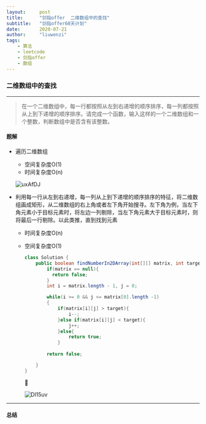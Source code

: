 ```yaml
---
layout:     post
title:      "剑指offer  二维数组中的查找"
subtitle:   "剑指offer60天计划"
date:       2020-07-21
author:     "liuwenzi"
tags:
    - 算法
    - leetcode
    - 剑指offer
    - 数组
---
```

### 二维数组中的查找

--------------------

>在一个二维数组中，每一行都按照从左到右递增的顺序排序，每一列都按照从上到下递增的顺序排序。请完成一个函数，输入这样的一个二维数组和一个整数，判断数组中是否含有该整数。　　

#### 题解

- 遍历二维数组

  - 空间复杂度O(1)
  - 时间复杂度O(n)

  ![uxAfDJ](https://cdn.jsdelivr.net/gh/Lanternliu/pic@master/uPic/uxAfDJ.png)

- 利用每一行从左到右递增，每一列从上到下递增的顺序排序的特征，将二维数组画成矩形，从二维数组的右上角或者左下角开始搜寻。左下角为例，当左下角元素小于目标元素时，将左边一列剔除，当左下角元素大于目标元素时，则将最后一行剔除。以此类推，直到找到元素

  - 时间复杂度O(n)

  - 空间复杂度O(1)

    ```java
    class Solution {
        public boolean findNumberIn2DArray(int[][] matrix, int target) {
          	if(matrix == null){
              return false;
            }
            int i = matrix.length - 1, j = 0;
    
            while(i >= 0 && j <= matrix[0].length -1)
            {
                if(matrix[i][j] > target){
                    i--;
                }else if(matrix[i][j] < target){
                    j++;
                }else{
                    return true;
                }
            
            return false;
    
        }
    }
    ```

    

    ![Dl15uv](https://cdn.jsdelivr.net/gh/Lanternliu/pic@master/uPic/Dl15uv.png)
------------------

#### 总结

